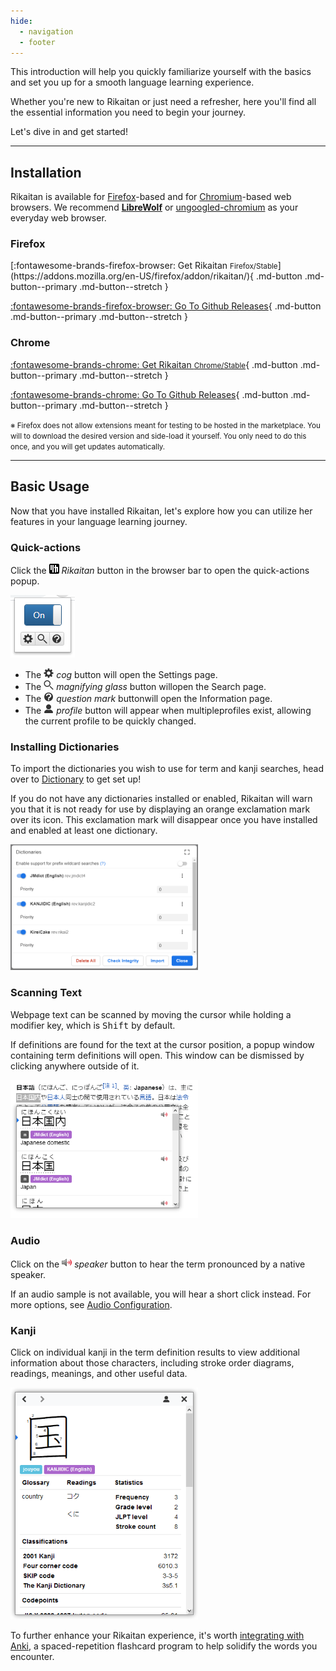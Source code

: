 ```yaml
---
hide:
  - navigation
  - footer
---
```



This introduction will help you quickly familiarize yourself with the basics and set you up for a smooth language learning experience.

Whether you're new to Rikaitan or just need a refresher, here you'll find all the essential information you need to begin your journey.

Let's dive in and get started!

---

## Installation

Rikaitan is available for [Firefox](https://wiki.archlinux.org/title/Firefox)-based
and for [Chromium](https://wiki.archlinux.org/title/Chromium)-based web browsers.
We recommend **[LibreWolf](https://librewolf.net/)**
or [ungoogled-chromium](https://aur.archlinux.org/packages/ungoogled-chromium)
as your everyday web browser.

### Firefox
<div class="grid" markdown>
[:fontawesome-brands-firefox-browser: Get Rikaitan <small>Firefox/Stable</small>](https://addons.mozilla.org/en-US/firefox/addon/rikaitan/){ .md-button .md-button--primary .md-button--stretch }

[:fontawesome-brands-firefox-browser: Go To Github Releases](https://github.com/Ajatt-Tools/rikaitan/releases){ .md-button .md-button--primary .md-button--stretch }

</div>

### Chrome
<div class="grid" markdown>

[:fontawesome-brands-chrome: Get Rikaitan <small>Chrome/Stable</small>](https://chrome.google.com/webstore/detail/rikaitan/pnjdahdadbkhcfamabafkjbjblbgkodk){ .md-button .md-button--primary .md-button--stretch }

[:fontawesome-brands-chrome: Go To Github Releases](https://github.com/Ajatt-Tools/rikaitan/releases){ .md-button .md-button--primary .md-button--stretch }
</div>

<small>※ Firefox does not allow extensions meant for testing to be hosted in the marketplace. You will to download the desired version and side-load it yourself. You only need to do this once, and you will get updates automatically.</small>

---

## Basic Usage

Now that you have installed Rikaitan, let's explore how you can utilize her features in your language learning journey.

### Quick-actions

Click the <img src="../assets/icon/rikaitan-icon.svg" width="16" height="16" alt="rikaitan icon"> _Rikaitan_ button in the browser bar to open the quick-actions popup.

<img src="../assets/resources/browser-action-popup1.webp" alt="rikaitan main popup">

- The <img src="../assets/icon/cog.svg" width="16" height="16" alt="cog"> _cog_ button will open the Settings page.
- The <img src="../assets/icon/magnifying-glass.svg" width="16" height="16" alt="magnifying glass"> _magnifying glass_ button willopen the Search page.
- The <img src="../assets/icon/question-mark-circle.svg" width="16" height="16" alt="question mark symbol"> _question mark_ buttonwill open the Information page.
- The <img src="../assets/icon/profile.svg" width="16" height="16" alt="profile icon"> _profile_ button will appear when multipleprofiles exist, allowing the current profile to be quickly changed.

### Installing Dictionaries

To import the dictionaries you wish to use for term and kanji searches, head over to [Dictionary](../dictionaries/index.md) to get set up!

If you do not have any dictionaries installed or enabled, Rikaitan will warn you that it is not ready for use by displaying an orange exclamation mark over its icon. This exclamation mark will disappear once you have installed and enabled at least one dictionary.

<img src="../assets/resources/settings-dictionaries-popup.webp" width="300" alt="custom dictionaries list">

### Scanning Text

Webpage text can be scanned by moving the cursor while holding a modifier key, which is <kbd>Shift</kbd> by default.

If definitions are found for the text at the cursor position, a popup window containing term definitions will open. This window can be dismissed by clicking anywhere outside of it.

<img src="../assets/resources/search-popup-terms.webp" width="300" alt="popup with search terms">

### Audio

Click on the <img src="../assets/icon/play-audio.svg" width="16" height="16" alt="loudspeaker icon"> _speaker_ button to hear the term pronounced by a native speaker.

If an audio sample is not available, you will hear a short click instead. For more options, see [Audio Configuration](../advanced/index.md#audio).

### Kanji

Click on individual kanji in the term definition results to view additional information about those characters, including stroke order diagrams, readings, meanings, and other useful data.

<img src="../assets/resources/search-popup-kanji.webp" width="300" alt="popup with kanji details">

To further enhance your Rikaitan experience, it's worth [integrating with Anki](../anki/index.md), a spaced-repetition flashcard program to help solidify the words you encounter.
